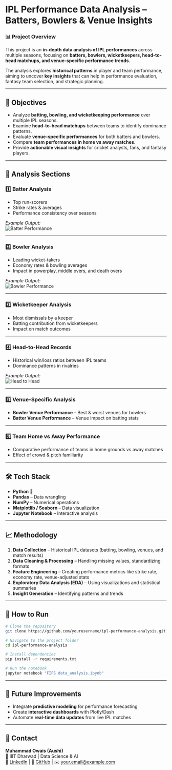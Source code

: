 # IPL Performance Data Analysis – Batters, Bowlers & Venue Insights

### 📊 Project Overview
This project is an **in-depth data analysis of IPL performances** across multiple seasons, focusing on **batters, bowlers, wicketkeepers, head-to-head matchups, and venue-specific performance trends**.  

The analysis explores **historical patterns** in player and team performance, aiming to uncover **key insights** that can help in performance evaluation, fantasy team selection, and strategic planning.

---

## 🎯 Objectives
- Analyze **batting, bowling, and wicketkeeping performance** over multiple IPL seasons.
- Examine **head-to-head matchups** between teams to identify dominance patterns.
- Evaluate **venue-specific performances** for both batters and bowlers.
- Compare **team performances in home vs away matches**.
- Provide **actionable visual insights** for cricket analysts, fans, and fantasy players.

---

## 📂 Analysis Sections

### 1️⃣ Batter Analysis
- Top run-scorers
- Strike rates & averages
- Performance consistency over seasons

*Example Output:*  
![Batter Performance](images/batter_performance.png)

---

### 2️⃣ Bowler Analysis
- Leading wicket-takers
- Economy rates & bowling averages
- Impact in powerplay, middle overs, and death overs

*Example Output:*  
![Bowler Performance](images/bowler_performance.png)

---

### 3️⃣ Wicketkeeper Analysis
- Most dismissals by a keeper
- Batting contribution from wicketkeepers
- Impact on match outcomes

---

### 4️⃣ Head-to-Head Records
- Historical win/loss ratios between IPL teams
- Dominance patterns in rivalries

*Example Output:*  
![Head to Head](images/head_to_head.png)

---

### 5️⃣ Venue-Specific Analysis
- **Bowler Venue Performance** – Best & worst venues for bowlers  
- **Batter Venue Performance** – Venue impact on batting stats

---

### 6️⃣ Team Home vs Away Performance
- Comparative performance of teams in home grounds vs away matches
- Effect of crowd & pitch familiarity

---

## 🛠 Tech Stack
- **Python** 🐍
- **Pandas** – Data wrangling
- **NumPy** – Numerical operations
- **Matplotlib / Seaborn** – Data visualization
- **Jupyter Notebook** – Interactive analysis

---

## 📈 Methodology
1. **Data Collection** – Historical IPL datasets (batting, bowling, venues, and match results)
2. **Data Cleaning & Processing** – Handling missing values, standardizing formats
3. **Feature Engineering** – Creating performance metrics like strike rate, economy rate, venue-adjusted stats
4. **Exploratory Data Analysis (EDA)** – Using visualizations and statistical summaries
5. **Insight Generation** – Identifying patterns and trends

---

## 🚀 How to Run
```bash
# Clone the repository
git clone https://github.com/yourusername/ipl-performance-analysis.git

# Navigate to the project folder
cd ipl-performance-analysis

# Install dependencies
pip install -r requirements.txt

# Run the notebook
jupyter notebook "FIFS data_analysis.ipynb"
```

---

## 📌 Future Improvements
- Integrate **predictive modeling** for performance forecasting
- Create **interactive dashboards** with Plotly/Dash
- Automate **real-time data updates** from live IPL matches

---

## 📧 Contact
**Muhammad Owais (Aushi)**  
📍 IIIT Dharwad | Data Science & AI  
💼 [LinkedIn](#) | 🐙 [GitHub](#) | ✉️ your.email@example.com  
